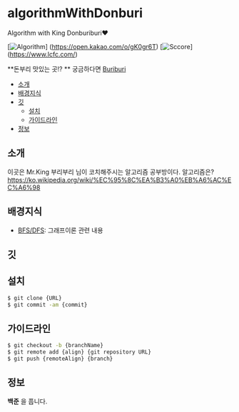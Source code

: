 # algorithmWithDonburi
Algorithm with King Donburiburi♥ 

[![Algorithm](https://img.shields.io/badge/Algorithm-Kakao%20Talk%20%3A%20%EC%9E%90%EB%B0%94%20%EC%95%8C%EA%B3%A0%EB%A6%AC%EC%A6%98%20%EB%B0%A9-Red.svg?logo=baidu)]
(https://open.kakao.com/o/gK0gr6T)
[![Sccore](https://img.shields.io/badge/15--16-%EB%A0%88%EC%8A%A4%ED%84%B0%EC%9A%B0%EC%8A%B9-blue.svg?logo=facebook)]
(https://www.lcfc.com/)


**돈부리 맛있는 곳!? ** 궁금하다면 <a href = "http://www.hddonburi.com/">Buriburi</a>

- [소개](#소개)
- [배경지식](#배경지식)
- [깃](#깃)
  - [설치](#설치)
  - [가이드라인](#가이드라인)
- [정보](#정보)

## 소개

이곳은 Mr.King 부리부리 님이 코치해주시는 알고리즘 공부방이다.
알고리즘은? https://ko.wikipedia.org/wiki/%EC%95%8C%EA%B3%A0%EB%A6%AC%EC%A6%98 

## 배경지식
- [BFS/DFS](https://www.codeproject.com/Articles/32212/Introduction-to-Graph-with-Breadth-First-Search-BF): 그래프이론 관련 내용

## 깃
## 설치
```bash
$ git clone {URL}
$ git commit -am {commit}
```

## 가이드라인
```bash
$ git checkout -b {branchName}
$ git remote add {align} {git repository URL}
$ git push {remoteAlign} {branch}
```

## 정보
**백준** 을 풉니다.
